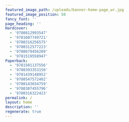 ```yaml
---
featured_image_path: /uploads/banner-home-page_wr.jpg
featured_image_position: 50
fancy_font: ''
page_heading: ''
Hardcover:
  - '9780812993547'
  - '9781607749721'
  - '9780316256575'
  - '9780312577223'
  - '9780679456209'
  - '9781519558947'
Paperback:
  - '9781501137556'
  - '9780393353150'
  - '9781439148952'
  - '9780547572482'
  - '9780143034759'
  - '9780307455796'
  - '9780316322423'
permalink: /
layout: home
description: ''
regenerate: true
---
```


